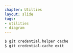 ```yaml
---
chapter: Utilties
layout: slide
tags:
- utilities
- diagram
---
```


```bash
$ git credential.helper cache
$ git credential-cache exit
```
